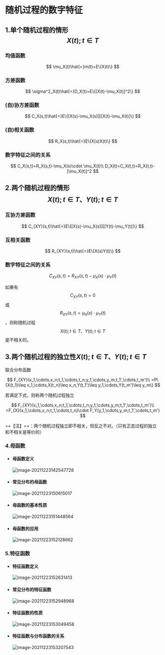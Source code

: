 # 随机过程的数字特征

## 1.单个随机过程的情形$${X(t);t\in T}$$

### 均值函数

$$
\mu_X(t)\hat{=}m(t)=E\{X(t)\}
$$

### 方差函数

$$
\sigma^2_X(t)\hat{=}D_X(t)=E\{[X(t)-\mu_X(t)]^2\}
$$

### (自)协方差函数

$$
C_X(s,t)\hat{=}E\{[X(s)-\mu_X(s)][[X(t)-\mu_X(t)]\}
$$

### (自)相关函数

$$
R_X(s,t)\hat{=}E\{X(s)X(t)\}
$$

### 数字特征之间的关系

$$
C_X(s,t)=R_X(s,t)-\mu_X(s)\cdot \mu_X(t)\\ D_X(t)=C_X(t,t)=R_X(t,t)-[\mu_X(t)]^2
$$

## 2.两个随机过程的情形$${X(t);t\in T}、{Y(t);t\in T}$$

### 互协方差函数

$$
C_{XY}(s,t)\hat{=}E\{[X(s)-\mu_X(s)][[Y(t)-\mu_Y(t)]\}
$$

### 互相关函数

$$
R_{XY}(s,t)\hat{=}E\{X(s)Y(t)\}
$$

### 数字特征之间的关系

$$
C_{XY}(s,t)=R_{XY}(s,t)-\mu_X(s)\cdot \mu_Y(t)
$$

如果有$$C_{XY}(s,t)=0$$或$$R_{XY}(s,t)=\mu_X(s)\cdot \mu_Y(t)$$，则称随机过程$${X(t);t\in T}、{Y(t);t\in T}$$是不相关的。

## 3.两个随机过程的独立性${X(t);t\in T}、{Y(t);t\in T}$

联合分布函数

$$
F_{XY}(x_1,\cdots,x_n;t_1,\cdots,t_n;y_1,\cdots,y_m;t_1',\cdots,t_m')\\ =P\{X(t_1)\leq x_1,\cdots,X(t_n)\leq x_n,Y(t_1')\leq y_1,\cdots,Y(t_m')\leq y_m\}
$$

若满足下式，则称两个随机过程独立

$$
F_{XY}(x_1,\cdots,x_n;t_1,\cdots,t_n;y_1,\cdots,y_m;t_1',\cdots,t_m')\\ =F_{X}(x_1,\cdots,x_n;t_1,\cdots,t_n)\cdot F_Y(y_1,\cdots,y_m;t_1',\cdots,t_m')
$$

\==【注】==：两个随机过程独立即不相关，但反之不对。（只有正态过程的独立和不相关是等价的）

### 4.母函数

*   #### 母函数定义

    ![image-20211223142547728](https://gitee.com/liuyh9909/note-imgs/raw/master/img/20211223143321.png)
*   #### 常见分布的母函数

    ![image-20211223150615017](https://gitee.com/liuyh9909/note-imgs/raw/master/img/20211223150615.png)
*   #### 母函数的基本性质

    ![image-20211223151448564](https://gitee.com/liuyh9909/note-imgs/raw/master/img/20211223151448.png)
*   #### 母函数的应用

    ![image-20211223152128662](https://gitee.com/liuyh9909/note-imgs/raw/master/img/20211223152128.png)

### 5.特征函数

*   #### 特征函数定义

    ![image-20211223152631413](https://gitee.com/liuyh9909/note-imgs/raw/master/img/20211223152631.png)
*   #### 常见分布的特征函数

    ![image-20211223152948968](https://gitee.com/liuyh9909/note-imgs/raw/master/img/20211223152949.png)
*   #### 特征函数的性质

    ![image-20211223153049458](https://gitee.com/liuyh9909/note-imgs/raw/master/img/20211223153049.png)
*   #### 特征函数与分布函数的关系

    ![image-20211223153207543](https://gitee.com/liuyh9909/note-imgs/raw/master/img/20211223153207.png)
